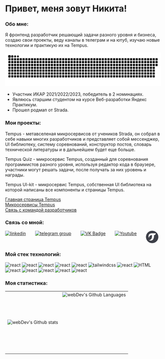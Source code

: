 # Привет, меня зовут Никита!

### Обо мне:

Я фронтенд разработчик решающий задачи разного уровня и бизнеса, создаю свои проекты, веду каналы в телеграм и на ютуб, изучаю новые технологии и практикую их на Tempus.

<p align="center">
 <img width="800" src="Assets/github-snake.svg" alt="snake"/>
</p>

- Участник ИКАР 2021/2022/2023, победитель в 2 номинациях.
- Являюсь старшим студентом на курсе Веб-разработки Яндекс Практикум.
- Прошел родмап от Strada.

### Мои проекты:

Tempus - метавселеная микросервисов от учеников Strada, он собрал в себе навыки многих разработчиков и представляет собой мессенджер, UI библиотеку, систему соревнований, конструктор постов, словарь технической литературы и в дальнейшем будет еще больше.

Tempus Quiz - микросервис Tempus, созданный для соревнования программистов разного уровня, используя редактор кода в браузере, участники могут решать задачи, после получать за них уровень и награды.

Tempus UI-kit - микросервис Tempus, собственная UI библиотека на которой написаны все компоненты и страницы Tempus.

<a href="https://tempus-one-ts.vercel.app/" target="_blank">Главная страница Tempus</a><br/>
<a href="https://tempus-one-ts.vercel.app/Services" target="_blank">Микросервисы Tempus</a><br/>
<a href="https://t.me/NikitaEfimovv" target="_blank">Связь с командой разработчиков</a>

### Связь со мной:

  <div id="badges" style='display:flex; gap:30px;'>
    <a href="https://novokuznetsk.hh.ru/resume/1945b4bcff0cba59800039ed1f6e597437646a" target="_blank">
      <img src="https://i.hh.ru/logos/svg/hh.ru__min_.svg?v=11032019" width="40" height="40" alt="linkedin" />
    </a>
    <a href="https://t.me/NikitaEfimovv" target="_blank">
      <img src="https://cdn-icons-png.flaticon.com/512/2111/2111646.png" width="40" height="40" alt="telegram group" />
    </a>
    <a href="https://vk.com/by_efimov" target="_blank">
      <img src="https://cdn-icons-png.flaticon.com/512/145/145813.png" width="40" height="40" alt="VK Badge"/>
    </a>
		<a href="https://www.youtube.com/@ByEfimov/streams" target="_blank">
      <img src="https://cdn-icons-png.flaticon.com/512/3670/3670147.png" width="40" height="40" alt="Youtube"/>
    </a>
    <a href="https://tempus-one-ts.vercel.app/User/zi3NiI23OSQ7VNkXf3JJfC19agf1" target="_blank" styles="border-radius:50px; overflow: hidden;">
      <img src="Assets/Group 172.svg" width="40" height="40" alt="Zen Badge"/>
    </a>
  </div>

### Мой стек технологий:

![react](https://img.shields.io/badge/-REACT-700CF5?style=for-the-badge&logo=react&logoColor=61DAFB&color=333)
![react](https://img.shields.io/badge/-VUE-700CF5?style=for-the-badge&logo=react&logoColor=61DAFB&color=333)
![react](https://img.shields.io/badge/-REDUX-700CF5?style=for-the-badge&logo=redux&logoColor=764ABC&color=333)
![react](https://img.shields.io/badge/-hook%20form-700CF5?style=for-the-badge&logo=reacthookform&logoColor=EC5990&color=333)
![react](https://img.shields.io/badge/-PRETTIER-700CF5?style=for-the-badge&logo=prettier&logoColor=F7B93E&color=333)
![tailwindcss](https://img.shields.io/badge/-tailwind%20css-700CF5?style=for-the-badge&logo=tailwindcss&logoColor=06B6D4&color=333)
![react](https://img.shields.io/badge/-TYPESCRIPT-700CF5?style=for-the-badge&logo=typescript&logoColor=3178C6&color=333)
![HTML](https://img.shields.io/badge/-HTML-700CF5?style=for-the-badge&logo=html5&logoColor=E34F26&color=333)
![react](https://img.shields.io/badge/-SASS-700CF5?style=for-the-badge&logo=sass&logoColor=CC6699&color=333)
![react](https://img.shields.io/badge/-firebase-700CF5?style=for-the-badge&logo=firebase&logoColor=FFCA28&color=333)
![react](https://img.shields.io/badge/-NPM-700CF5?style=for-the-badge&logo=npm&logoColor=CB3837&color=333)
![react](https://img.shields.io/badge/-vite-700CF5?style=for-the-badge&logo=vite&logoColor=646CFF&color=333)
![react](https://img.shields.io/badge/-git-700CF5?style=for-the-badge&logo=git&logoColor=F05032&color=333)

### Моя статистика:

<table>
  <tr>
    <td>
      <img align="left" src="http://github-readme-streak-stats.herokuapp.com?user=ByEfimov&theme=dark&background=000000" alt="webDev's Github stats" />
    </td>
    <td>
      <img height="195px" align="right" alt="webDev's Github Languages" src="https://github-readme-stats-sigma-five.vercel.app/api/top-langs/?username=ByEfimov&layout=compact&theme=vision-friendly-dark" />
    </td>
  </tr>
</table>
